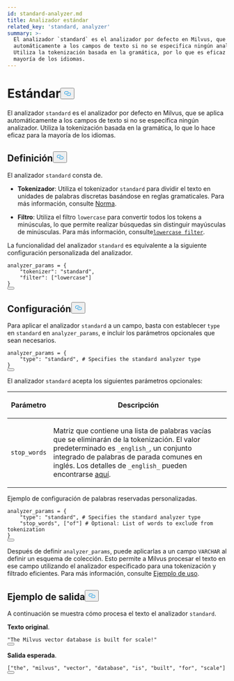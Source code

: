```yaml
---
id: standard-analyzer.md
title: Analizador estándar
related_key: 'standard, analyzer'
summary: >-
  El analizador `standard` es el analizador por defecto en Milvus, que se aplica
  automáticamente a los campos de texto si no se especifica ningún analizador.
  Utiliza la tokenización basada en la gramática, por lo que es eficaz para la
  mayoría de los idiomas.
---
```

<h1 id="Standard​" class="common-anchor-header">Estándar<button data-href="#Standard​" class="anchor-icon" translate="no">
      <svg translate="no"
        aria-hidden="true"
        focusable="false"
        height="20"
        version="1.1"
        viewBox="0 0 16 16"
        width="16"
      >
        <path
          fill="#0092E4"
          fill-rule="evenodd"
          d="M4 9h1v1H4c-1.5 0-3-1.69-3-3.5S2.55 3 4 3h4c1.45 0 3 1.69 3 3.5 0 1.41-.91 2.72-2 3.25V8.59c.58-.45 1-1.27 1-2.09C10 5.22 8.98 4 8 4H4c-.98 0-2 1.22-2 2.5S3 9 4 9zm9-3h-1v1h1c1 0 2 1.22 2 2.5S13.98 12 13 12H9c-.98 0-2-1.22-2-2.5 0-.83.42-1.64 1-2.09V6.25c-1.09.53-2 1.84-2 3.25C6 11.31 7.55 13 9 13h4c1.45 0 3-1.69 3-3.5S14.5 6 13 6z"
        ></path>
      </svg>
    </button></h1><p>El analizador <code translate="no">standard</code> es el analizador por defecto en Milvus, que se aplica automáticamente a los campos de texto si no se especifica ningún analizador. Utiliza la tokenización basada en la gramática, lo que lo hace eficaz para la mayoría de los idiomas.</p>
<h2 id="Definition​" class="common-anchor-header">Definición<button data-href="#Definition​" class="anchor-icon" translate="no">
      <svg translate="no"
        aria-hidden="true"
        focusable="false"
        height="20"
        version="1.1"
        viewBox="0 0 16 16"
        width="16"
      >
        <path
          fill="#0092E4"
          fill-rule="evenodd"
          d="M4 9h1v1H4c-1.5 0-3-1.69-3-3.5S2.55 3 4 3h4c1.45 0 3 1.69 3 3.5 0 1.41-.91 2.72-2 3.25V8.59c.58-.45 1-1.27 1-2.09C10 5.22 8.98 4 8 4H4c-.98 0-2 1.22-2 2.5S3 9 4 9zm9-3h-1v1h1c1 0 2 1.22 2 2.5S13.98 12 13 12H9c-.98 0-2-1.22-2-2.5 0-.83.42-1.64 1-2.09V6.25c-1.09.53-2 1.84-2 3.25C6 11.31 7.55 13 9 13h4c1.45 0 3-1.69 3-3.5S14.5 6 13 6z"
        ></path>
      </svg>
    </button></h2><p>El analizador <code translate="no">standard</code> consta de.</p>
<ul>
<li><p><strong>Tokenizador</strong>: Utiliza el tokenizador <code translate="no">standard</code> para dividir el texto en unidades de palabras discretas basándose en reglas gramaticales. Para más información, consulte <a href="/docs/es/standard-tokenizer.md">Norma</a>.</p></li>
<li><p><strong>Filtro</strong>: Utiliza el filtro <code translate="no">lowercase</code> para convertir todos los tokens a minúsculas, lo que permite realizar búsquedas sin distinguir mayúsculas de minúsculas. Para más información, consulte<a href="/docs/es/lowercase-filter.md"><code translate="no">lowercase filter</code></a>.</p></li>
</ul>
<p>La funcionalidad del analizador <code translate="no">standard</code> es equivalente a la siguiente configuración personalizada del analizador.</p>
<pre><code translate="no" class="language-python">analyzer_params = {​
    <span class="hljs-string">&quot;tokenizer&quot;</span>: <span class="hljs-string">&quot;standard&quot;</span>,​
    <span class="hljs-string">&quot;filter&quot;</span>: [<span class="hljs-string">&quot;lowercase&quot;</span>]​
}​
<button class="copy-code-btn"></button></code></pre>
<h2 id="Configuration​" class="common-anchor-header">Configuración<button data-href="#Configuration​" class="anchor-icon" translate="no">
      <svg translate="no"
        aria-hidden="true"
        focusable="false"
        height="20"
        version="1.1"
        viewBox="0 0 16 16"
        width="16"
      >
        <path
          fill="#0092E4"
          fill-rule="evenodd"
          d="M4 9h1v1H4c-1.5 0-3-1.69-3-3.5S2.55 3 4 3h4c1.45 0 3 1.69 3 3.5 0 1.41-.91 2.72-2 3.25V8.59c.58-.45 1-1.27 1-2.09C10 5.22 8.98 4 8 4H4c-.98 0-2 1.22-2 2.5S3 9 4 9zm9-3h-1v1h1c1 0 2 1.22 2 2.5S13.98 12 13 12H9c-.98 0-2-1.22-2-2.5 0-.83.42-1.64 1-2.09V6.25c-1.09.53-2 1.84-2 3.25C6 11.31 7.55 13 9 13h4c1.45 0 3-1.69 3-3.5S14.5 6 13 6z"
        ></path>
      </svg>
    </button></h2><p>Para aplicar el analizador <code translate="no">standard</code> a un campo, basta con establecer <code translate="no">type</code> en <code translate="no">standard</code> en <code translate="no">analyzer_params</code>, e incluir los parámetros opcionales que sean necesarios.</p>
<pre><code translate="no" class="language-python">analyzer_params = {​
    <span class="hljs-string">&quot;type&quot;</span>: <span class="hljs-string">&quot;standard&quot;</span>, <span class="hljs-comment"># Specifies the standard analyzer type​</span>
}​
<button class="copy-code-btn"></button></code></pre>
<p>El analizador <code translate="no">standard</code> acepta los siguientes parámetros opcionales: </p>
<table data-block-token="RYdmdh6LRoVtrVxY4RHcvUTxned"><thead><tr><th data-block-token="IbXLd0A89oY8rjxRXsccdHxmn6d" colspan="1" rowspan="1"><p data-block-token="Afe5dOJUIoIEhOxAPyqcUlqdnih">Parámetro</p>
</th><th data-block-token="LpTFdYXm6ox6Rgx5wAWciQjfnjn" colspan="1" rowspan="1"><p data-block-token="LR2QdjlzVoMv8ixoLDScpuhsnxb">Descripción</p>
</th></tr></thead><tbody><tr><td data-block-token="AJKvdnlG8oAp8exzFbocIvf9nGf" colspan="1" rowspan="1"><p data-block-token="EXV8djjJtoYolLxllxRcIivYnre"><code translate="no">stop_words</code></p>
</td><td data-block-token="KWkqdOBuRoPg39xtTqWcf5RQnbb" colspan="1" rowspan="1"><p data-block-token="R8HedE6qTo4UmlxpQaLcE8oNn0b">Matriz que contiene una lista de palabras vacías que se eliminarán de la tokenización. El valor predeterminado es <code translate="no">_english_</code>, un conjunto integrado de palabras de parada comunes en inglés. Los detalles de <code translate="no">_english_</code> pueden encontrarse <a href="https://github.com/milvus-io/milvus/blob/master/internal/core/thirdparty/tantivy/tantivy-binding/src/stop_words.rs">aquí</a>.</p>
</td></tr></tbody></table>
<p>Ejemplo de configuración de palabras reservadas personalizadas.</p>
<pre><code translate="no" class="language-python">analyzer_params = {​
    <span class="hljs-string">&quot;type&quot;</span>: <span class="hljs-string">&quot;standard&quot;</span>, <span class="hljs-comment"># Specifies the standard analyzer type​</span>
    <span class="hljs-string">&quot;stop_words&quot;</span>, [<span class="hljs-string">&quot;of&quot;</span>] <span class="hljs-comment"># Optional: List of words to exclude from tokenization​</span>
}​
<button class="copy-code-btn"></button></code></pre>
<p>Después de definir <code translate="no">analyzer_params</code>, puede aplicarlas a un campo <code translate="no">VARCHAR</code> al definir un esquema de colección. Esto permite a Milvus procesar el texto en ese campo utilizando el analizador especificado para una tokenización y filtrado eficientes. Para más información, consulte <a href="/docs/es/analyzer-overview.md#">Ejemplo de uso</a>.</p>
<h2 id="Example-output​" class="common-anchor-header">Ejemplo de salida<button data-href="#Example-output​" class="anchor-icon" translate="no">
      <svg translate="no"
        aria-hidden="true"
        focusable="false"
        height="20"
        version="1.1"
        viewBox="0 0 16 16"
        width="16"
      >
        <path
          fill="#0092E4"
          fill-rule="evenodd"
          d="M4 9h1v1H4c-1.5 0-3-1.69-3-3.5S2.55 3 4 3h4c1.45 0 3 1.69 3 3.5 0 1.41-.91 2.72-2 3.25V8.59c.58-.45 1-1.27 1-2.09C10 5.22 8.98 4 8 4H4c-.98 0-2 1.22-2 2.5S3 9 4 9zm9-3h-1v1h1c1 0 2 1.22 2 2.5S13.98 12 13 12H9c-.98 0-2-1.22-2-2.5 0-.83.42-1.64 1-2.09V6.25c-1.09.53-2 1.84-2 3.25C6 11.31 7.55 13 9 13h4c1.45 0 3-1.69 3-3.5S14.5 6 13 6z"
        ></path>
      </svg>
    </button></h2><p>A continuación se muestra cómo procesa el texto el analizador <code translate="no">standard</code>.</p>
<p><strong>Texto original</strong>.</p>
<pre><code translate="no" class="language-python"><span class="hljs-string">&quot;The Milvus vector database is built for scale!&quot;</span>​
<button class="copy-code-btn"></button></code></pre>
<p><strong>Salida esperada</strong>.</p>
<pre><code translate="no" class="language-python">[<span class="hljs-string">&quot;the&quot;</span>, <span class="hljs-string">&quot;milvus&quot;</span>, <span class="hljs-string">&quot;vector&quot;</span>, <span class="hljs-string">&quot;database&quot;</span>, <span class="hljs-string">&quot;is&quot;</span>, <span class="hljs-string">&quot;built&quot;</span>, <span class="hljs-string">&quot;for&quot;</span>, <span class="hljs-string">&quot;scale&quot;</span>]​
<button class="copy-code-btn"></button></code></pre>
